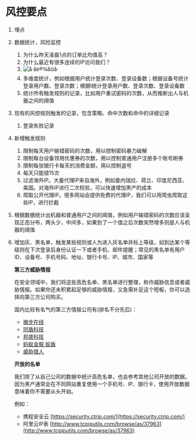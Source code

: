 # 风控要点

1. 埋点
2. 数据统计，风险监控
   1. 为什么昨天凌晨1点的订单比均值高？ 
   2. 为什么最近有很多连续的IP访问我们？ 
   3. ![&#xE5;&#x88;&#xB7;&#xE5;&#x8D;&#x95;&#xE8;&#xAE;&#xBE;&#xE5;&#xA4;&#x87;&#xE5;&#x8F;&#xB7;](https://walterinsh.gitbooks.io/my-note-about-risk-management/content/images/Screenshot%20at%20Mar%2027%2016-47-04.png) 
   4. 多维度统计，例如根据用户统计登录次数、登录设备数；根据设备号统计登录用户数、登录次数；根据I统计登录用户数、登录次数、登录设备数
   5. 统计所有触发规则的记录，比如用户重试密码的次数，从而推断出人与机器之间的阈值
3. 现有的风控规则触发的记录，包含策略、命中次数和命中的详细记录
   1. 登录失败记录
4. 新增触发规则
   1. 限制每天用户输错密码的次数，用以控制密码暴力破解
   2. 限制每台设备领用优惠券的次数，用以控制普通用户注册多个账号刷券
   3. 限制每张银行卡每天的消费金额，用以控制盗号
   4. 每天只能错15次
   5. 过滤海外IP。大量代理IP来自海外，例如委内瑞拉、荷兰、印度尼西亚、美国。对海外IP进行二次校验，可以快速增加黑产的成本 
   6. 爬取公开代理IP。很多网站会提供免费的代理IP，我们可以用爬虫爬取这些IP，进行拦截
5. 根据数据统计出机器和普通用户之间的阈值，例如用户输错密码的次数应该呈现正态分布，两头少，中间多，如果到了一个值之后次数突然增多则是人与机器的阈值
6. 增加灰、黑名单，触发某些规则或人为进入灰名单并标上等级，如到达某个等级则在下次登录后身份认证一下或者手机、邮件提醒；常见的黑名单有用户ID、设备号、手机号码、地址、银行卡号、IP、城市、国家等

   **第三方威胁情报**

   在安全领域中，我们将这些高危名单、黑名单进行整理，称作威胁信息或者威胁情报。如果你还未积累起足够的威胁情报，又急需补足这个短板，你可以选择向第三方公司购买。

   国内比较有名气的第三方情报公司有\(排名不分先后\)：

   * [微步在线](https://x.threatbook.cn/)
   * [同盾科技](https://www.tongdun.cn/)
   * [邦盛科技](http://www.bsfit.com.cn/)
   * [蚂蚁金服 蚁盾](https://b.alipay.com/order/productDetail.htm?productId=2016040624336707)
   * [威胁猎人](https://threathunter.cn/)

   **开放的名单**

   我们除了从自己公司的数据中统计高危名单，也会参考其他公司开放的数据。因为黑产通常会在不同网站重复使用一个手机号、IP、银行卡，使用开放数据意味着你不需要从头开始。

   例如：

   * 携程安全云 [https://security.ctrip.com/](https://security.ctrip.com/)
   * 阿里云IP表 [http://www.tcpiputils.com/browse/as/37963](http://www.tcpiputils.com/browse/as/37963)

